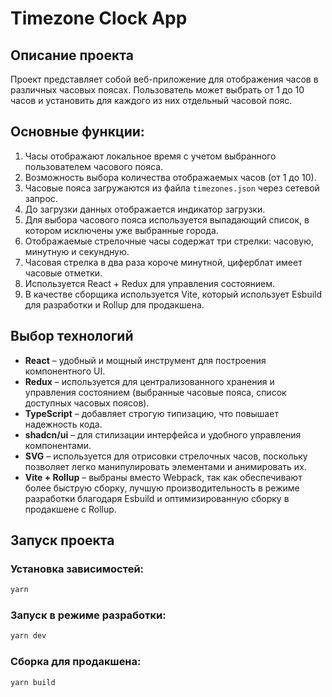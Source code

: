 # Timezone Clock App

## Описание проекта

Проект представляет собой веб-приложение для отображения часов в различных часовых поясах. Пользователь может выбрать от 1 до 10 часов и установить для каждого из них отдельный часовой пояс.

## Основные функции:

1. Часы отображают локальное время с учетом выбранного пользователем часового пояса.
2. Возможность выбора количества отображаемых часов (от 1 до 10).
3. Часовые пояса загружаются из файла `timezones.json` через сетевой запрос.
4. До загрузки данных отображается индикатор загрузки.
5. Для выбора часового пояса используется выпадающий список, в котором исключены уже выбранные города.
6. Отображаемые стрелочные часы содержат три стрелки: часовую, минутную и секундную.
7. Часовая стрелка в два раза короче минутной, циферблат имеет часовые отметки.
8. Используется React + Redux для управления состоянием.
9. В качестве сборщика используется Vite, который использует Esbuild для разработки и Rollup для продакшена.

## Выбор технологий

-   **React** – удобный и мощный инструмент для построения компонентного UI.
-   **Redux** – используется для централизованного хранения и управления состоянием (выбранные часовые пояса, список доступных часовых поясов).
-   **TypeScript** – добавляет строгую типизацию, что повышает надежность кода.
-   **shadcn/ui** – для стилизации интерфейса и удобного управления компонентами.
-   **SVG** – используется для отрисовки стрелочных часов, поскольку позволяет легко манипулировать элементами и анимировать их.
-   **Vite + Rollup** – выбраны вместо Webpack, так как обеспечивают более быструю сборку, лучшую производительность в режиме разработки благодаря Esbuild и оптимизированную сборку в продакшене с Rollup.

## Запуск проекта

### Установка зависимостей:

```bash
yarn
```

### Запуск в режиме разработки:

```bash
yarn dev
```

### Сборка для продакшена:

```bash
yarn build
```

